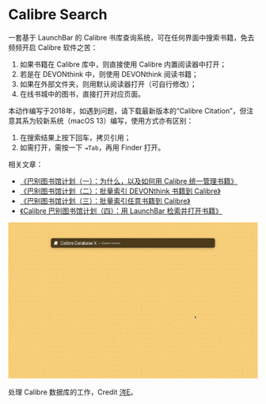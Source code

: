 # Calibre Search

一套基于 LaunchBar 的 Calibre 书库查询系统，可在任何界面中搜索书籍，免去频频开启 Calibre 软件之苦：

1. 如果书籍在 Calibre 库中，则直接使用 Calibre 内置阅读器中打开；
2. 若是在 DEVONthink 中，则使用 DEVONthink 阅读书籍；
3. 如果在外部文件夹，则用默认阅读器打开（可自行修改）；
4. 在线书城中的图书，直接打开对应页面。

本动作编写于2018年，如遇到问题，请下载最新版本的“Calibre Citation”，但注意其系为较新系统（macOS 13）编写，使用方式亦有区别：

1. 在搜索结果上按下回车，拷贝引用；
2. 如需打开，需按一下 `⇥Tab`，再用 Finder 打开。

相关文章：

- [《巴别图书馆计划（一）：为什么，以及如何用 Calibre 统一管理书籍》](https://utgd.net/article/20253)
- [《巴别图书馆计划（二）：批量索引 DEVONthink 书籍到 Calibre》](https://utgd.net/article/20254)
- [《巴别图书馆计划（三）：批量索引任意书籍到 Calibre》](https://utgd.net/article/20255)
- [《Calibre 巴别图书馆计划（四）：用 LaunchBar 检索并打开书籍》](https://utgd.net/article/20404)

![title](img.gif)

处理 Calibre 数据库的工作，Credit [涔E](https://github.com/mpco/AlfredWorkflow-Calibre-Search)。